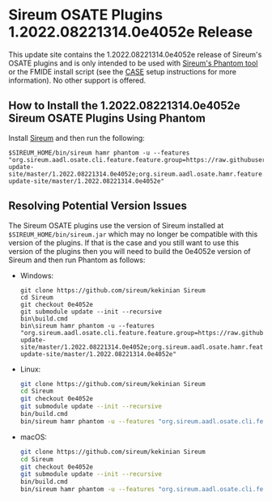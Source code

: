 # Sireum OSATE Plugins 1.2022.08221314.0e4052e Release

This update site contains the 1.2022.08221314.0e4052e release of Sireum's OSATE plugins and is only
intended to be used with [Sireum's Phantom tool](https://github.com/sireum/phantom)
or the FMIDE install script (see the
[CASE](https://github.com/sireum/case-env#setting-up-fmide-and-hamr-only)
setup instructions for more information). No other support is offered.

## How to Install the 1.2022.08221314.0e4052e Sireum OSATE Plugins Using Phantom

Install [Sireum](https://github.com/sireum/kekinian#installing) and then run the following:

```batch
$SIREUM_HOME/bin/sireum hamr phantom -u --features "org.sireum.aadl.osate.cli.feature.feature.group=https://raw.githubusercontent.com/sireum/osate-update-site/master/1.2022.08221314.0e4052e;org.sireum.aadl.osate.hamr.feature.feature.group=https://raw.githubusercontent.com/sireum/osate-update-site/master/1.2022.08221314.0e4052e"
```

## Resolving Potential Version Issues

The Sireum OSATE plugins use the version of Sireum installed at ``$SIREUM_HOME/bin/sireum.jar``
which may no longer be compatible with this version of the plugins. If that is the case and
you still want to use this version of the plugins then you will need to build the
0e4052e version of Sireum and then run Phantom as follows:

* Windows:

  ```batch
  git clone https://github.com/sireum/kekinian Sireum
  cd Sireum
  git checkout 0e4052e
  git submodule update --init --recursive
  bin\build.cmd
  bin\sireum hamr phantom -u --features "org.sireum.aadl.osate.cli.feature.feature.group=https://raw.githubusercontent.com/sireum/osate-update-site/master/1.2022.08221314.0e4052e;org.sireum.aadl.osate.hamr.feature.feature.group=https://raw.githubusercontent.com/sireum/osate-update-site/master/1.2022.08221314.0e4052e"
  ```

* Linux:

  ```bash
  git clone https://github.com/sireum/kekinian Sireum
  cd Sireum
  git checkout 0e4052e
  git submodule update --init --recursive
  bin/build.cmd
  bin/sireum hamr phantom -u --features "org.sireum.aadl.osate.cli.feature.feature.group=https://raw.githubusercontent.com/sireum/osate-update-site/master/1.2022.08221314.0e4052e;org.sireum.aadl.osate.hamr.feature.feature.group=https://raw.githubusercontent.com/sireum/osate-update-site/master/1.2022.08221314.0e4052e"
  ```

* macOS:

  ```bash
  git clone https://github.com/sireum/kekinian Sireum
  cd Sireum
  git checkout 0e4052e
  git submodule update --init --recursive
  bin/build.cmd
  bin/sireum hamr phantom -u --features "org.sireum.aadl.osate.cli.feature.feature.group=https://raw.githubusercontent.com/sireum/osate-update-site/master/1.2022.08221314.0e4052e;org.sireum.aadl.osate.hamr.feature.feature.group=https://raw.githubusercontent.com/sireum/osate-update-site/master/1.2022.08221314.0e4052e"
  ```

